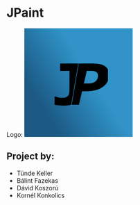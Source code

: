 # JPaint
Logo: 
![JPaint logo](logo.jpg "JPaint")

## Project by: 
- Tünde Keller
- Bálint Fazekas
- Dávid Koszorú
- Kornél Konkolics